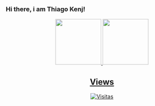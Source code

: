 ### Hi there, i am Thiago Kenj!

<div align="center">
  <a href="https://github.com/KenOxToK">
  <img height="120em" src="https://github-readme-stats.vercel.app/api?username=KenOxToK&show_icons=true&theme=radical&include_all_commits=true&count_private=true"/>
  <img height="120em" src="https://github-readme-stats.vercel.app/api/top-langs/?username=KenOxToK&layout=compact&langs_count=7&theme=radical"/
</div>
 
 ## Views
![Visitas](https://visitor-badge.glitch.me/badge?page_id=KenOxToK)
